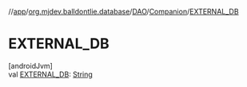 //[app](../../../../index.md)/[org.mjdev.balldontlie.database](../../index.md)/[DAO](../index.md)/[Companion](index.md)/[EXTERNAL_DB](-e-x-t-e-r-n-a-l_-d-b.md)

# EXTERNAL_DB

[androidJvm]\
val [EXTERNAL_DB](-e-x-t-e-r-n-a-l_-d-b.md): [String](https://kotlinlang.org/api/latest/jvm/stdlib/kotlin/-string/index.html)
